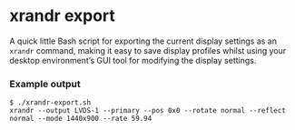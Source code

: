 # xrandr export

A quick little Bash script for exporting the current display settings as an
`xrandr` command, making it easy to save display profiles whilst using your
desktop environment’s GUI tool for modifying the display settings.

### Example output

```
$ ./xrandr-export.sh
xrandr --output LVDS-1 --primary --pos 0x0 --rotate normal --reflect normal --mode 1440x900 --rate 59.94
```

